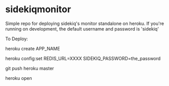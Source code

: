 sidekiqmonitor
==============

Simple repo for deploying sidekiq's monitor standalone on heroku. If you're running on development, the default username and password is 'sidekiq'

To Deploy:

heroku create APP_NAME

heroku config:set REDIS_URL=XXXX SIDEKIQ_PASSWORD=the_password

git push heroku master

heroku open
